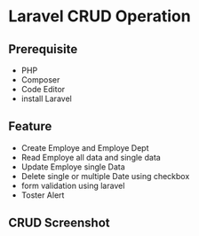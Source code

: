 
# Laravel CRUD Operation

## Prerequisite
- PHP
- Composer
- Code Editor
- install Laravel

## Feature
- Create Employe and Employe Dept
- Read Employe all data and single data
- Update Employe single Data
- Delete single or multiple Date using checkbox
- form validation using laravel
- Toster Alert

## CRUD Screenshot
